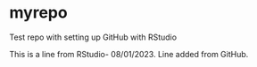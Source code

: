 # myrepo
Test repo with setting up GitHub with RStudio 

This is a line from RStudio- 08/01/2023.
Line added from GitHub.
